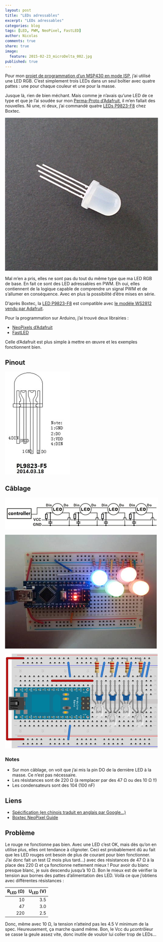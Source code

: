 ```yaml
---
layout: post
title: "LEDs adressables"
excerpt: "LEDs adressables"
categories: blog
tags: [LED, PWM, NeoPixel, FastLED]
author: Nicolas
comments: true
share: true
image:
  feature: 2015-02-23_microDelta_002.jpg
published: true
---
```




Pour mon [projet de programmation d’un MSP430 en mode ISP](/blog/programmer_un_msp430_en_mode_ISP/), j’ai utilisé une LED RGB. C’est simplement trois LEDs dans un seul boîtier avec quatre pattes : une pour chaque couleur et une pour la masse.

Jusque là, rien de bien méchant. Mais comme je n’avais qu’une LED de ce type et que je l’ai soudée sur mon [Perma-Proto d’Adafruit](http://www.adafruit.com/blog/2011/11/18/adafruit-perma-proto-half-sized-breadboard-pcb-3-pack/), il m’en fallait des nouvelles. Ni une, ni deux, j’ai commandé quatre [LEDs P9823-F8](http://shop.boxtec.ch/led-neopixel-8mm-p9823-p-42265.html)  chez Boxtec.

![](/files/2015-05-22-leds_adressables/images/67053.jpg)

Mal m’en a pris, elles ne sont pas du tout du même type que ma LED RGB de base. En fait ce sont des LED adressables en PWM. Eh oui, elles contiennent de la logique capable de comprendre un signal PWM et de s’allumer en conséquence. Avec en plus la possibilité d’être mises en série.

D’après Boxtec, la [LED P9823-F8](http://shop.boxtec.ch/led-neopixel-8mm-p9823-p-42265.html) est compatible avec [le modèle WS2812 vendu par Adafruit](http://www.adafruit.com/datasheets/WS2812.pdf).

Pour la programmation sur Arduino, j’ai trouvé deux librairies :


- [NeoPixels d’Adafruit](https://github.com/adafruit/Adafruit_NeoPixel)
- [FastLED](http://fastled.io)

Celle d’Adafruit est plus simple à mettre en œuvre et les exemples fonctionnent bien.

## Pinout

![](/files/2015-05-22-leds_adressables/images/LED_P9823-F8_pinout.jpg)


## Câblage

![](/files/2015-05-22-leds_adressables/images/LED_P9823-F8_cablage.jpg)

![](/files/2015-05-22-leds_adressables/images/P1030717.JPG)

![](/files/2015-05-22-leds_adressables/2015-05-22-leds_adressables_bb.svg)


### Notes

- Sur mon câblage, on voit que j’ai mis la pin DO de la dernière LED à la masse. Ce n’est pas nécessaire.
- Les résistances sont de 220 Ω (à remplacer par des 47 Ω ou des 10 Ω !!)
- Les condensateurs sont des 104 (100 nF)


## Liens

- [Spécification (en chinois traduit en anglais par Google...)](http://shop.boxtec.ch/pub/diverse/P9823.pdf)
- [Boxtec NeoPixel Guide](http://playground.boxtec.ch/doku.php/led/ledpixel_guide)


## Problème

Le rouge ne fonctionne pas bien. Avec une LED c’est OK, mais dès qu’on en utilise plus, elles ont tendance à clignoter. Ceci est probablement dû au fait que les LED rouges ont besoin de plus de courant pour bien fonctionner. J’ai donc fait un test (2 mois plus tard...) avec des résistances de 47 Ω à la place des 220 Ω et ça fonctionne nettement mieux ! Pour avoir du blanc presque blanc, je suis descendu jusqu’à 10 Ω. Bon le mieux est de vérifier la tension aux bornes des pattes d’alimentation des LED. Voilà ce que j’obtiens avec différentes résistances :

| R<sub>LED</sub> (Ω) | U<sub>LED</sub> (V) |
| --:                 | --:                 |
| 10                  | 3.5                 |
| 47                  | 3.0                 |
| 220                 | 2.5                 |

Donc, même avec 10 Ω, la tension n’atteind pas les 4.5 V minimum de la spec. Heureusement, ça marche quand même. Bon, le Vcc du µcontrôleur se casse la geule assez vite, donc inutile de vouloir lui coller trop de LEDs...



